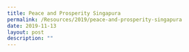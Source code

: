 ```yaml
---
title: Peace and Prosperity Singapura
permalink: /Resources/2019/peace-and-prosperity-singapura
date: 2019-11-13
layout: post
description: ""
---
```

